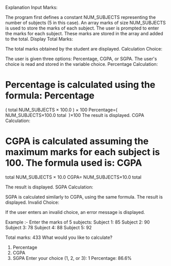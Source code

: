Explanation
Input Marks:

The program first defines a constant NUM_SUBJECTS representing the number of subjects (5 in this case).
An array marks of size NUM_SUBJECTS is used to store the marks of each subject.
The user is prompted to enter the marks for each subject. These marks are stored in the array and added to the total.
Display Total Marks:

The total marks obtained by the student are displayed.
Calculation Choice:

The user is given three options: Percentage, CGPA, or SGPA.
The user's choice is read and stored in the variable choice.
Percentage Calculation:

Percentage is calculated using the formula:
Percentage
=
(
total
NUM_SUBJECTS
×
100.0
)
×
100
Percentage=( 
NUM_SUBJECTS×100.0
total
​
 )×100
The result is displayed.
CGPA Calculation:

CGPA is calculated assuming the maximum marks for each subject is 100. The formula used is:
CGPA
=
total
NUM_SUBJECTS
×
10.0
CGPA= 
NUM_SUBJECTS×10.0
total
​
 
The result is displayed.
SGPA Calculation:

SGPA is calculated similarly to CGPA, using the same formula.
The result is displayed.
Invalid Choice:

If the user enters an invalid choice, an error message is displayed.

Example :-
Enter the marks of 5 subjects:
Subject 1: 85
Subject 2: 90
Subject 3: 78
Subject 4: 88
Subject 5: 92

Total marks: 433
What would you like to calculate?
1. Percentage
2. CGPA
3. SGPA
Enter your choice (1, 2, or 3): 1
Percentage: 86.6%
